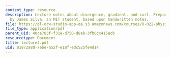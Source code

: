 ```yaml
---
content_type: resource
description: Lecture notes about divergence, gradient, and curl. Prepared in LaTeX
  by James Silva, an MIT student, based upon handwritten notes.
file: https://ol-ocw-studio-app-qa.s3.amazonaws.com/courses/8-022-physics-ii-electricity-and-magnetism-fall-2006/81872a8d7ebea52fe18fedc525fe4d14_lecture4.pdf
file_type: application/pdf
parent_uid: 40ce783f-f31e-d750-d8ab-3fb0cc415acb
resourcetype: Document
title: lecture4.pdf
uid: 81872a8d-7ebe-a52f-e18f-edc525fe4d14
---
```

